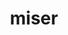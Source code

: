 ---
title: miser
meaning: unhappy
ch: nine
pos: totadjective
femend: misera
neutend: miserum
derivative: immiserate
mt: yes
mt8thru10: yes
---